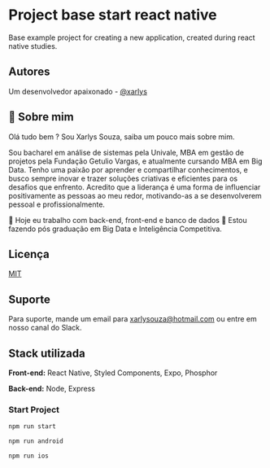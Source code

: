 
# Project base start react native

Base example project for creating a new application, created during react native studies.


## Autores
Um desenvolvedor apaixonado - [@xarlys](https://www.github.com/xarlys)


## 🚀 Sobre mim
Olá tudo bem ? Sou Xarlys Souza, saiba um pouco mais sobre mim.

Sou bacharel em análise de sistemas pela Univale, MBA em gestão de projetos pela Fundação Getulio Vargas, e atualmente cursando MBA em Big Data. Tenho uma paixão por aprender e compartilhar conhecimentos, e busco sempre inovar e trazer soluções criativas e eficientes para os desafios que enfrento. Acredito que a liderança é uma forma de influenciar positivamente as pessoas ao meu redor, motivando-as a se desenvolverem pessoal e profissionalmente.

🔭 Hoje eu trabalho com back-end, front-end e banco de dados
🌱 Estou fazendo pós graduação em Big Data e Inteligência Competitiva.



## Licença

[MIT](https://choosealicense.com/licenses/mit/)


## Suporte

Para suporte, mande um email para xarlysouza@hotmail.com ou entre em nosso canal do Slack.


## Stack utilizada

**Front-end:** React Native, Styled Components, Expo, Phosphor

**Back-end:** Node, Express


### Start Project

```javascript
npm run start

npm run android

npm run ios

```

